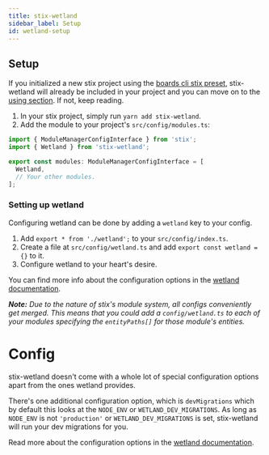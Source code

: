 ```yaml
---
title: stix-wetland
sidebar_label: Setup
id: wetland-setup
---
```


## Setup

If you initialized a new stix project using the [boards cli stix preset](https://github.com/SpoonX/boards-preset-stix), stix-wetland will already be included in your project and you can move on to the [using section](#using). If not, keep reading.

1. In your stix project, simply run `yarn add stix-wetland`.
2. Add the module to your project's `src/config/modules.ts`:

```ts
import { ModuleManagerConfigInterface } from 'stix';
import { Wetland } from 'stix-wetland';

export const modules: ModuleManagerConfigInterface = [
  Wetland,
  // Your other modules.
];
```

### Setting up wetland

Configuring wetland can be done by adding a `wetland` key to your config.

1. Add `export * from './wetland';` to your `src/config/index.ts`.
2. Create a file at `src/config/wetland.ts` and add `export const wetland = {}` to it.
3. Configure wetland to your heart's desire.

You can find more info about the configuration options in the [wetland documentation](https://wetland.spoonx.org/configuration.html).

_**Note:** Due to the nature of stix's module system, all configs conveniently get merged. This means that you could add a `config/wetland.ts` to each of your modules specifying the `entityPaths[]` for those module's entities._

# Config

stix-wetland doesn't come with a whole lot of special configuration options apart from the ones wetland provides.

There's one additional configuration option, which is `devMigrations` which by default this looks at the `NODE_ENV` or `WETLAND_DEV_MIGRATIONS`.
As long as `NODE_ENV` is not `'production'` or `WETLAND_DEV_MIGRATIONS` is set, stix-wetland will run your dev migrations for you.

Read more about the configuration options in the [wetland documentation](https://wetland.spoonx.org/configuration.html).

